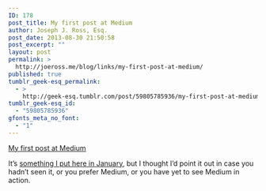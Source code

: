 ```yaml
---
ID: 178
post_title: My first post at Medium
author: Joseph J. Ross, Esq.
post_date: 2013-08-30 21:50:58
post_excerpt: ""
layout: post
permalink: >
  http://joeross.me/blog/links/my-first-post-at-medium/
published: true
tumblr_geek-esq_permalink:
  - >
    http://geek-esq.tumblr.com/post/59805785936/my-first-post-at-medium
tumblr_geek-esq_id:
  - "59805785936"
gfonts_meta_no_font:
  - "1"
---
```

<a href='https://medium.com/design-ux/fe46672afbb7'>My first post at Medium</a><div class="link_description"><p>It&#8217;s <a href="http://joeross.me/post/40110300745/site-design-as-context-an-amateurs-perspective" target="_blank">something I put here in January</a>, but I thought I&#8217;d point it out in case you hadn&#8217;t seen it, or you prefer Medium, or you have yet to see Medium in action.</p></div>
